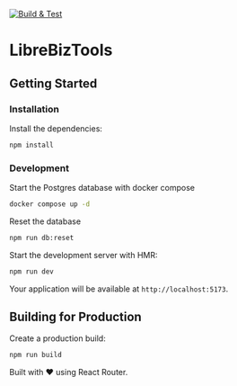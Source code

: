 [![Build & Test](https://github.com/librebiztools/librebiztools/actions/workflows/app.yml/badge.svg)](https://github.com/librebiztools/librebiztools/actions/workflows/app.yml)

# LibreBizTools

## Getting Started

### Installation

Install the dependencies:

```bash
npm install
```

### Development

Start the Postgres database with docker compose

```bash
docker compose up -d
```

Reset the database

```bash
npm run db:reset
```

Start the development server with HMR:

```bash
npm run dev
```

Your application will be available at `http://localhost:5173`.

## Building for Production

Create a production build:

```bash
npm run build
```

Built with ❤️ using React Router.
